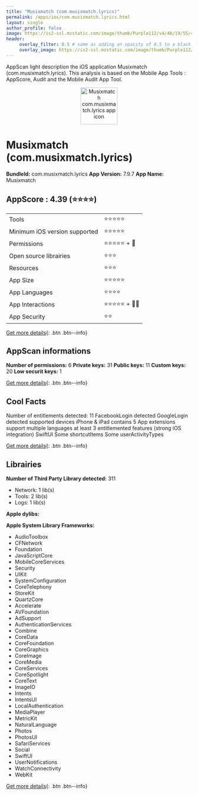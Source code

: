 ```yaml
---
title: "Musixmatch (com.musixmatch.lyrics)"
permalink: /apps/ios/com.musixmatch.lyrics.html
layout: single
author_profile: false
image: https://is2-ssl.mzstatic.com/image/thumb/Purple112/v4/4b/19/55/4b195525-907f-7993-e631-4ad30e4768e7/AppIcon-0-1x_U007emarketing-0-7-0-85-220.png/512x512bb.jpg
header: 
     overlay_filter: 0.5 # same as adding an opacity of 0.5 to a black background
     overlay_image: https://is2-ssl.mzstatic.com/image/thumb/Purple112/v4/4b/19/55/4b195525-907f-7993-e631-4ad30e4768e7/AppIcon-0-1x_U007emarketing-0-7-0-85-220.png/512x512bb.jpg
---
```

AppScan light description the iOS application Musixmatch (com.musixmatch.lyrics). This analysis is based on the Mobile App Tools : AppScore, Audit and the Mobile Audit App Tool.

  
  
<div style="text-align: center;"><img src="https://is2-ssl.mzstatic.com/image/thumb/Purple112/v4/4b/19/55/4b195525-907f-7993-e631-4ad30e4768e7/AppIcon-0-1x_U007emarketing-0-7-0-85-220.png/512x512bb.jpg" width="100" height="100" alt="Musixmatch com.musixmatch.lyrics app icon"></div>  
  
# Musixmatch (com.musixmatch.lyrics)

**BundleId:** com.musixmatch.lyrics
**App Version:** 7.9.7
**App Name:** Musixmatch


## AppScore : 4.39 (⭐️⭐️⭐️⭐️) 

<table>
<tr><td> Tools </td><td> ⭐️⭐️⭐️⭐️⭐️ </td></tr>
<tr><td> Minimum iOS version supported </td><td> ⭐️⭐️⭐️⭐️⭐️ </td></tr>
<tr><td> Permissions </td><td> ⭐️⭐️⭐️⭐️⭐️ + 🌟 </td></tr>
<tr><td> Open source librairies </td><td> ⭐️⭐️⭐️ </td></tr>
<tr><td> Resources </td><td> ⭐️⭐️⭐️ </td></tr>
<tr><td> App Size </td><td> ⭐️⭐️⭐️⭐️⭐️ </td></tr>
<tr><td> App Languages </td><td> ⭐️⭐️⭐️⭐️ </td></tr>
<tr><td> App Interactions </td><td> ⭐️⭐️⭐️⭐️⭐️ + 🌟🌟 </td></tr>
<tr><td> App Security </td><td> ⭐️⭐️ </td></tr>
</table>

[Get more details](/pricing.html){: .btn .btn--info}  
  
## AppScan informations 

**Number of permissions:** 6
**Private keys:** 31
**Public keys:** 11
**Custom keys:** 20
**Low securit keys:** 1
  
[Get more details](/pricing.html){: .btn .btn--info}

## Cool Facts

Number of entitlements detected: 11
FacebookLogin detected
GoogleLogin detected
supported devices iPhone & iPad
contains 5 App extensions
support multiple languages
at least 3 entitlemented features (strong iOS integration)
SwiftUI
Some shortcutItems 
Some userActivityTypes
  
[Get more details](/pricing.html){: .btn .btn--info}

## Librairies 
**Number of Third Party Library detected:** 311
- Network: 1 lib(s)
- Tools: 2 lib(s)
- Logs: 1 lib(s)

**Apple dylibs:**


**Apple System Library Frameworks:**
- AudioToolbox
- CFNetwork
- Foundation
- JavaScriptCore
- MobileCoreServices
- Security
- UIKit
- SystemConfiguration
- CoreTelephony
- StoreKit
- QuartzCore
- Accelerate
- AVFoundation
- AdSupport
- AuthenticationServices
- Combine
- CoreData
- CoreFoundation
- CoreGraphics
- CoreImage
- CoreMedia
- CoreServices
- CoreSpotlight
- CoreText
- ImageIO
- Intents
- IntentsUI
- LocalAuthentication
- MediaPlayer
- MetricKit
- NaturalLanguage
- Photos
- PhotosUI
- SafariServices
- Social
- SwiftUI
- UserNotifications
- WatchConnectivity
- WebKit


  
[Get more details](/pricing.html){: .btn .btn--info}

